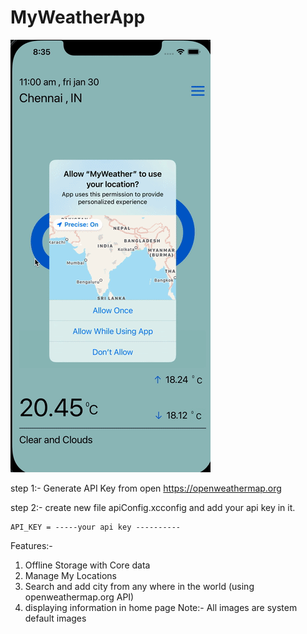 # MyWeatherApp
![alt text](https://github.com/manikandan-bangaru/MyWeatherApp/blob/main/weatherAppDemo.gif "Logo Title Text 1")


step 1:- Generate API Key from open https://openweathermap.org

step 2:- create new file apiConfig.xcconfig and add your api key in it.

 ```
API_KEY = -----your api key ----------

```

Features:- 

1. Offline Storage with Core data
2. Manage My Locations
3. Search and add city from any where in the world (using openweathermap.org API)
4. displaying information in home page 
Note:- All images are system default images
